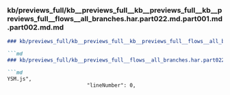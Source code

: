 ### kb/previews_full/kb__previews_full__kb__previews_full__kb__previews_full__flows__all_branches.har.part022.md.part001.md.part002.md.md

```md
### kb/previews_full/kb__previews_full__kb__previews_full__flows__all_branches.har.part022.md.part001.md.part002.md

```md
### kb/previews_full/kb__previews_full__flows__all_branches.har.part022.md.part001.md (part 002)

```md
YSM.js",
                          "lineNumber": 0,
                      
```

```

```

```
